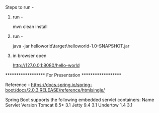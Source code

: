 Steps to run - 

1. run - 


    mvn clean install
    
2. run - 
 
 
    java -jar helloworld\target\helloworld-1.0-SNAPSHOT.jar

3. in browser open


    http://127.0.0.1:8080/hello-world
    
    
****************** For Presentation ****************** 

Reference - 
    https://docs.spring.io/spring-boot/docs/2.0.3.RELEASE/reference/htmlsingle/
    
    
Spring Boot supports the following embedded servlet containers:
    Name	           Servlet Version
    Tomcat 8.5+        3.1
    Jetty 9.4          3.1
    Undertow 1.4       3.1